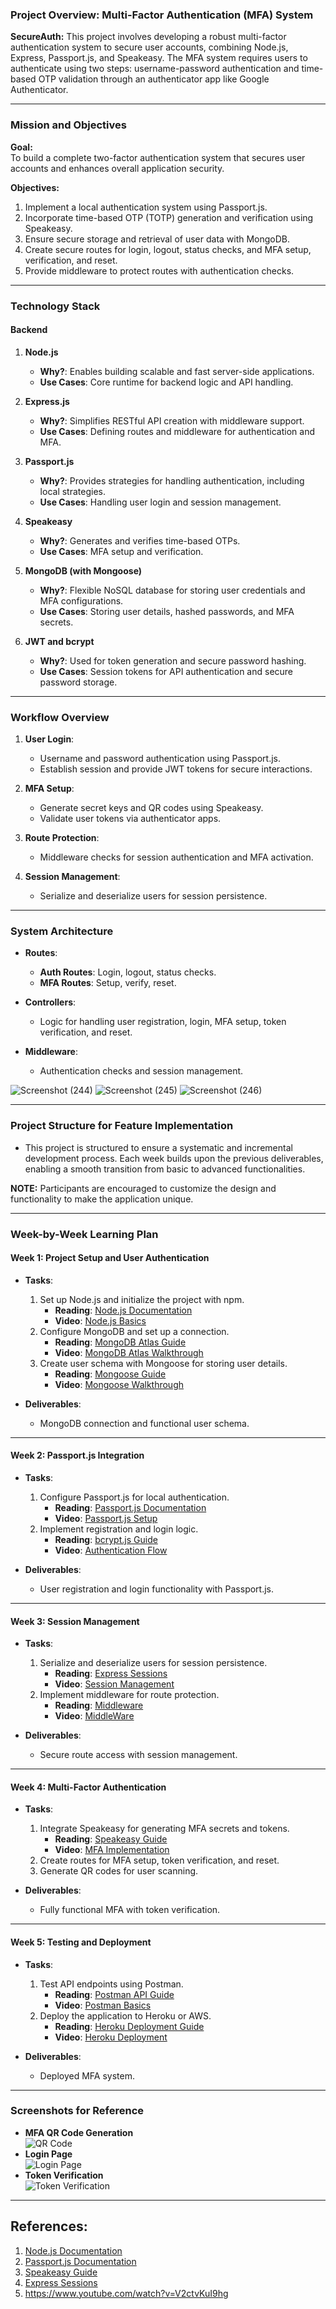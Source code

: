 ### **Project Overview: Multi-Factor Authentication (MFA) System**

**SecureAuth:** This project involves developing a robust multi-factor authentication system to secure user accounts, combining Node.js, Express, Passport.js, and Speakeasy. The MFA system requires users to authenticate using two steps: username-password authentication and time-based OTP validation through an authenticator app like Google Authenticator.

---

### **Mission and Objectives**

**Goal:**  
To build a complete two-factor authentication system that secures user accounts and enhances overall application security.

**Objectives:**  
1. Implement a local authentication system using Passport.js.  
2. Incorporate time-based OTP (TOTP) generation and verification using Speakeasy.  
3. Ensure secure storage and retrieval of user data with MongoDB.  
4. Create secure routes for login, logout, status checks, and MFA setup, verification, and reset.  
5. Provide middleware to protect routes with authentication checks.

---

### **Technology Stack**

#### **Backend**
1. **Node.js**  
   - **Why?**: Enables building scalable and fast server-side applications.  
   - **Use Cases**: Core runtime for backend logic and API handling.

2. **Express.js**  
   - **Why?**: Simplifies RESTful API creation with middleware support.  
   - **Use Cases**: Defining routes and middleware for authentication and MFA.

3. **Passport.js**  
   - **Why?**: Provides strategies for handling authentication, including local strategies.  
   - **Use Cases**: Handling user login and session management.

4. **Speakeasy**  
   - **Why?**: Generates and verifies time-based OTPs.  
   - **Use Cases**: MFA setup and verification.

5. **MongoDB (with Mongoose)**  
   - **Why?**: Flexible NoSQL database for storing user credentials and MFA configurations.  
   - **Use Cases**: Storing user details, hashed passwords, and MFA secrets.

6. **JWT and bcrypt**  
   - **Why?**: Used for token generation and secure password hashing.  
   - **Use Cases**: Session tokens for API authentication and secure password storage.

---

### **Workflow Overview**

1. **User Login**:  
   - Username and password authentication using Passport.js.
   - Establish session and provide JWT tokens for secure interactions.

2. **MFA Setup**:  
   - Generate secret keys and QR codes using Speakeasy.
   - Validate user tokens via authenticator apps.

3. **Route Protection**:  
   - Middleware checks for session authentication and MFA activation.

4. **Session Management**:  
   - Serialize and deserialize users for session persistence.

---

### **System Architecture**

- **Routes**:  
  - **Auth Routes**: Login, logout, status checks.  
  - **MFA Routes**: Setup, verify, reset.  

- **Controllers**:  
  - Logic for handling user registration, login, MFA setup, token verification, and reset.

- **Middleware**:  
  - Authentication checks and session management.
  
![Screenshot (244)](https://github.com/user-attachments/assets/637e66c4-9d81-4831-bbf0-f63dfdf0cd56)
![Screenshot (245)](https://github.com/user-attachments/assets/5f772945-d096-4cf3-aefd-0a187d25105f)
![Screenshot (246)](https://github.com/user-attachments/assets/22b6a047-7acc-42ca-a857-fd4e816ebbca)

---

### **Project Structure for Feature Implementation**
- This project is structured to ensure a systematic and incremental development process. Each week builds upon the previous deliverables, enabling a smooth transition from basic to advanced functionalities.

**NOTE:** Participants are encouraged to customize the design and functionality to make the application unique.

---

### **Week-by-Week Learning Plan**

#### **Week 1: Project Setup and User Authentication**
- **Tasks**:
  1. Set up Node.js and initialize the project with npm.
     - **Reading**: [Node.js Documentation](https://nodejs.org/en/docs/)  
     - **Video**: [Node.js Basics](https://www.youtube.com/watch?v=TlB_eWDSMt4)
  2. Configure MongoDB and set up a connection.
     - **Reading**: [MongoDB Atlas Guide](https://www.mongodb.com/docs/atlas/getting-started/)  
     - **Video**: [MongoDB Atlas Walkthrough](https://www.youtube.com/watch?v=J6mDkcqU_ZE&t=30s)
  3. Create user schema with Mongoose for storing user details.
     - **Reading**: [Mongoose Guide](https://developer.mozilla.org/en-US/docs/Learn/Server-side/Express_Nodejs/mongoose)  
     - **Video**: [Mongoose Walkthrough](https://www.youtube.com/watch?v=DZBGEVgL2eE&t=30s)

- **Deliverables**:
  - MongoDB connection and functional user schema.

---

#### **Week 2: Passport.js Integration**
- **Tasks**:
  1. Configure Passport.js for local authentication.
     - **Reading**: [Passport.js Documentation](http://www.passportjs.org/docs/)  
     - **Video**: [Passport.js Setup](https://www.youtube.com/watch?v=6FOq4cUdH8k)
  2. Implement registration and login logic.
     - **Reading**: [bcrypt.js Guide](https://www.npmjs.com/package/bcrypt)  
     - **Video**: [Authentication Flow](https://www.youtube.com/watch?v=USaB1adUHM0)

- **Deliverables**:
  - User registration and login functionality with Passport.js.

---

#### **Week 3: Session Management**
- **Tasks**:
  1. Serialize and deserialize users for session persistence.
     - **Reading**: [Express Sessions](https://www.npmjs.com/package/express-session)  
     - **Video**: [Session Management](https://www.youtube.com/watch?v=OH6Z0dJ_Huk)
  2. Implement middleware for route protection.
     - **Reading**: [Middleware](https://expressjs.com/en/guide/using-middleware.html)  
     - **Video**: [MiddleWare](https://www.youtube.com/watch?v=n2c0mf1sza4)

- **Deliverables**:
  - Secure route access with session management.

---

#### **Week 4: Multi-Factor Authentication**
- **Tasks**:
  1. Integrate Speakeasy for generating MFA secrets and tokens.
     - **Reading**: [Speakeasy Guide](https://www.npmjs.com/package/speakeasy)  
     - **Video**: [MFA Implementation](https://www.youtube.com/watch?v=KQya9i6czhM)
  2. Create routes for MFA setup, token verification, and reset.
  3. Generate QR codes for user scanning.

- **Deliverables**:
  - Fully functional MFA with token verification.

---

#### **Week 5: Testing and Deployment**
- **Tasks**:
  1. Test API endpoints using Postman.
     - **Reading**: [Postman API Guide](https://learning.postman.com/docs/getting-started/introduction/)  
     - **Video**: [Postman Basics](https://www.youtube.com/watch?v=HvvE4BYghJ8)
  2. Deploy the application to Heroku or AWS.
     - **Reading**: [Heroku Deployment Guide](https://devcenter.heroku.com/articles/getting-started-with-nodejs)  
     - **Video**: [Heroku Deployment](https://www.youtube.com/watch?v=Q9foh9XTglE)

- **Deliverables**:
  - Deployed MFA system.

---

### **Screenshots for Reference**
- **MFA QR Code Generation**  
  ![QR Code](https://github.com/user-attachments/assets/5fde4ef7-6c4a-4ae3-a50a-ee9c03db672a)
- **Login Page**  
  ![Login Page](https://github.com/user-attachments/assets/1e6a1265-3a17-4688-b20f-49f0aa17da37)
- **Token Verification**  
  ![Token Verification](https://github.com/user-attachments/assets/a05db9a0-439c-4bc8-82f9-272b1d5260ef)
---

## **References:**
1. [Node.js Documentation](https://nodejs.org/en/docs/)
2. [Passport.js Documentation](http://www.passportjs.org/docs/)
3. [Speakeasy Guide](https://www.npmjs.com/package/speakeasy)
4. [Express Sessions](https://www.npmjs.com/package/express-session)
5. https://www.youtube.com/watch?v=V2ctvKuI9hg

